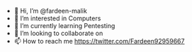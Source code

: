 - 👋 Hi, I’m @fardeen-malik
- 👀 I’m interested in Computers
- 🌱 I’m currently learning Pentesting
- 💞️ I’m looking to collaborate on 
- 📫 How to reach me https://twitter.com/Fardeen92959667

<!---
fardeen-malik/fardeen-malik is a ✨ special ✨ repository because its `README.md` (this file) appears on your GitHub profile.
You can click the Preview link to take a look at your changes.
--->
